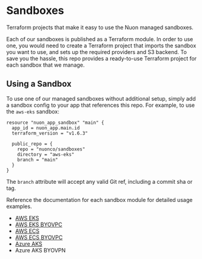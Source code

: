 # Sandboxes

Terraform projects that make it easy to use the Nuon managed sandboxes.

Each of our sandboxes is published as a Terraform module. In order to use one, you would need to create a Terraform project that imports the sandbox you want to use, and sets up the required providers and S3 backend. To save you the hassle, this repo provides a ready-to-use Terraform project for each sandbox that we manage.

## Using a Sandbox

To use one of our managed sandboxes without additional setup, simply add a sandbox config to your app that references this repo. For example, to use the `aws-eks` sandbox:

```hcl
resource "nuon_app_sandbox" "main" {
  app_id = nuon_app.main.id
  terraform_version = "v1.6.3"

  public_repo = {
    repo = "nuonco/sandboxes"
    directory = "aws-eks"
    branch = "main"
  }
}
```

The `branch` attribute will accept any valid Git ref, including a commit sha or tag.

Reference the documentation for each sandbox module for detailed usage examples.

- [AWS EKS](https://registry.terraform.io/modules/nuonco/eks-sandbox/aws/latest)
- [AWS EKS BYOVPC](https://registry.terraform.io/modules/nuonco/eks-byovpc-sandbox/aws/latest)
- [AWS ECS](https://registry.terraform.io/modules/nuonco/ecs-sandbox/aws/latest)
- [AWS ECS BYOVPC](https://registry.terraform.io/modules/nuonco/ecs-byovpc-sandbox/aws/latest)
- [Azure AKS](https://registry.terraform.io/modules/nuonco/aks-sandbox/azure/latest)
- Azure AKS BYOVPN
